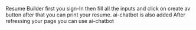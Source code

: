 Resume Builder 
first you sign-In
then fill all the  inputs and click on create av button after that you can print your resume.
 ai-chatbot is also added
  After refressing your page you can use ai-chatbot
